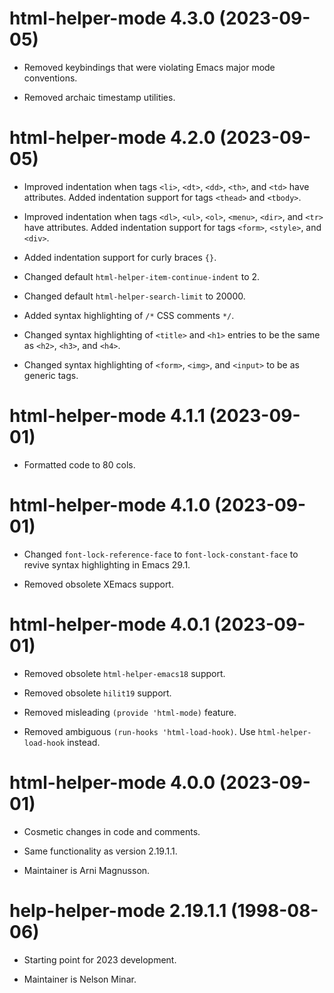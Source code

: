# html-helper-mode 4.3.0 (2023-09-05)

* Removed keybindings that were violating Emacs major mode conventions.

* Removed archaic timestamp utilities.




# html-helper-mode 4.2.0 (2023-09-05)

* Improved indentation when tags `<li>`, `<dt>`, `<dd>`, `<th>`, and `<td>` have
  attributes. Added indentation support for tags `<thead>` and `<tbody>`.

* Improved indentation when tags `<dl>`, `<ul>`, `<ol>`, `<menu>`, `<dir>`, and
  `<tr>` have attributes. Added indentation support for tags `<form>`,
  `<style>`, and `<div>`.

* Added indentation support for curly braces `{}`.

* Changed default `html-helper-item-continue-indent` to 2.

* Changed default `html-helper-search-limit` to 20000.

* Added syntax highlighting of `/*` CSS comments `*/`.

* Changed syntax highlighting of `<title>` and `<h1>` entries to be the same as
  `<h2>`, `<h3>`, and `<h4>`.

* Changed syntax highlighting of `<form>`, `<img>`, and `<input>` to be as
  generic tags.




# html-helper-mode 4.1.1 (2023-09-01)

* Formatted code to 80 cols.




# html-helper-mode 4.1.0 (2023-09-01)

* Changed `font-lock-reference-face` to `font-lock-constant-face` to revive
  syntax highlighting in Emacs 29.1.

* Removed obsolete XEmacs support.




# html-helper-mode 4.0.1 (2023-09-01)

* Removed obsolete `html-helper-emacs18` support.

* Removed obsolete `hilit19` support.

* Removed misleading `(provide 'html-mode)` feature.

* Removed ambiguous `(run-hooks 'html-load-hook)`. Use `html-helper-load-hook`
  instead.




# html-helper-mode 4.0.0 (2023-09-01)

* Cosmetic changes in code and comments.

* Same functionality as version 2.19.1.1.

* Maintainer is Arni Magnusson.




# help-helper-mode 2.19.1.1 (1998-08-06)

* Starting point for 2023 development.

* Maintainer is Nelson Minar.
